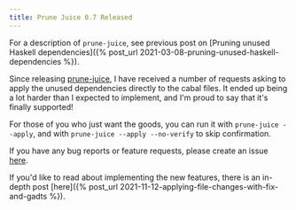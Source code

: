 ```yaml
---
title: Prune Juice 0.7 Released
---
```


For a description of `prune-juice`, see previous post on [Pruning unused Haskell dependencies]({% post_url 2021-03-08-pruning-unused-haskell-dependencies %}).

Since releasing [prune-juice](https://hackage.haskell.org/package/prune-juice), I have received a number of requests
asking to apply the unused dependencies directly to the cabal files. It ended up being a lot harder than I expected
to implement, and I'm proud to say that it's finally supported!

For those of you who just want the goods, you can run it with `prune-juice --apply`, and with `prune-juice --apply
--no-verify` to skip confirmation.

If you have any bug reports or feature requests, please create an issue [here](
https://github.com/dfithian/prune-juice/issues).

If you'd like to read about implementing the new features, there is an in-depth post
[here]({% post_url 2021-11-12-applying-file-changes-with-fix-and-gadts %}).
